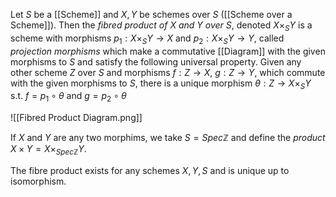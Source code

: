 Let $S$ be a [[Scheme]] and $X,Y$ be schemes over $S$ ([[Scheme over a Scheme]]). Then the *fibred product of $X$ and $Y$ over $S$*, denoted $X\times_S Y$ is a scheme with morphisms $p_1:X\times_S Y \rightarrow X$ and $p_2: X\times_S Y \rightarrow Y$, called *projection morphisms* which make a commutative [[Diagram]] with the given morphisms to $S$ and satisfy the following universal property. 
Given any other scheme $Z$ over $S$ and morphisms $f:Z\rightarrow X$, $g:Z\rightarrow Y$, which commute with the given morphisms to $S$, there is a unique morphism $\theta:Z\rightarrow X\times_S Y$ s.t. $f = p_1\circ \theta$ and $g = p_2 \circ \theta$

![[Fibred Product Diagram.png]]

If $X$ and $Y$ are any two morphims, we take $S=Spec\mathbb{Z}$ and define the *product* $X\times Y = X\times _{Spec\mathbb{Z}} Y$. 

The fibre product exists for any schemes $X,Y,S$ and is unique up to isomorphism.